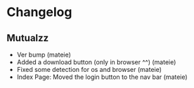 # Changelog

## Mutualzz
- Ver bump (mateie)
- Added a download button (only in browser ^^) (mateie)
- Fixed some detection for os and browser (mateie)
- Index Page: Moved the login button to the nav bar (mateie)

